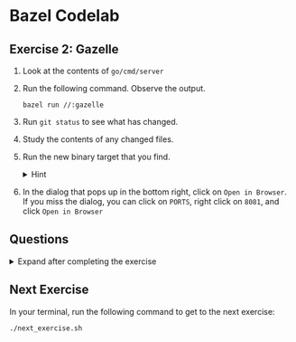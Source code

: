 # Bazel Codelab

## Exercise 2: Gazelle
1. Look at the contents of `go/cmd/server`
1. Run the following command. Observe the output.
   ```
   bazel run //:gazelle
   ```
1. Run `git status` to see what has changed.
1. Study the contents of any changed files.
1. Run the new binary target that you find.
   <details>
     <summary>Hint</summary>
   
     Run the following command:
     ```
     bazel run //go/cmd/server
     ```
   </details>
1. In the dialog that pops up in the bottom right, click on `Open in Browser`. If you miss the dialog, you can click on `PORTS`, right click on `8081`, and click `Open in Browser`

## Questions
<details>
  <summary>Expand after completing the exercise</summary>

  1. In which `BUILD` files did you observe changes?
  2. Were there any changes to the Java `BUILD` file? Why not?
  3. Why did gazelle create a library target _and_ a binary target?
  4. Why did gazelle create `proto` targets?
</details>

## Next Exercise
In your terminal, run the following command to get to the next exercise:
```
./next_exercise.sh
```
